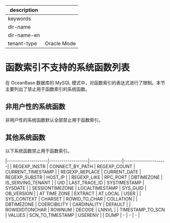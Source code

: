 |description||
|---|---|
|keywords||
|dir-name||
|dir-name-en||
|tenant-type|Oracle Mode|

# 函数索引不支持的系统函数列表

在 OceanBase 数据库的 MySQL 模式中，对函数索引的表达式进行了限制。本节主要列出了禁止用于函数索引的系统函数。

## 非用户性的系统函数

非用户性的系统函数默认全部禁止用于函数索引。

## 其他系统函数

以下系统函数禁止用于函数索引。

|--------------------|-------------------|----------------|---------------------|
|   REGEXP_INSTR     |   CONNECT_BY_PATH | REGEXP_COUNT   |   CURRENT_TIMESTAMP |
|   REGEXP_REPLACE   |   CURRENT_DATE    | REGEXP_SUBSTR  |   HOST_IP           |
|   REGEXP_LIKE      |   RPC_PORT        | DBTIMEZONE     |   IS_SERVING_TENANT |
|   UID              |   LAST_TRACE_ID   | SYSTIMESTAMP   |   SYSDATE       |
|   SESSIONTIMEZONE  |   LOCALTIMESTAMP  | SYS_GUID       |   OB_VERSION    |
|   AT TIME ZONE     |   EXTRACT         | AT LOCAL       |   USER          |
|   SYS_CONTEXT      |   CHARSET         | ROWID_TO_CHAR  |   COLLATION     |
|   DBTIMEZONE       |   COERCIBILITY    | CARDINALITY    |   DEFAULT       |
|   ROWIDIDTONCHAR   |   ROWNUM          | DECODE         |   LNNVL         |
|   TIMESTAMP_TO_SCN |   VALUES          | SCN_TO_TIMESTAMP | USERENV       |
|   DUMP             |  -                | -              |          -      |
